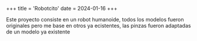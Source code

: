 +++
title = 'Robotcito'
date = 2024-01-16
+++

Este proyecto consiste en un robot humanoide, todos los modelos fueron originales pero me base en otros ya ecistentes, las pinzas fueron adaptadas de un modelo ya existente
